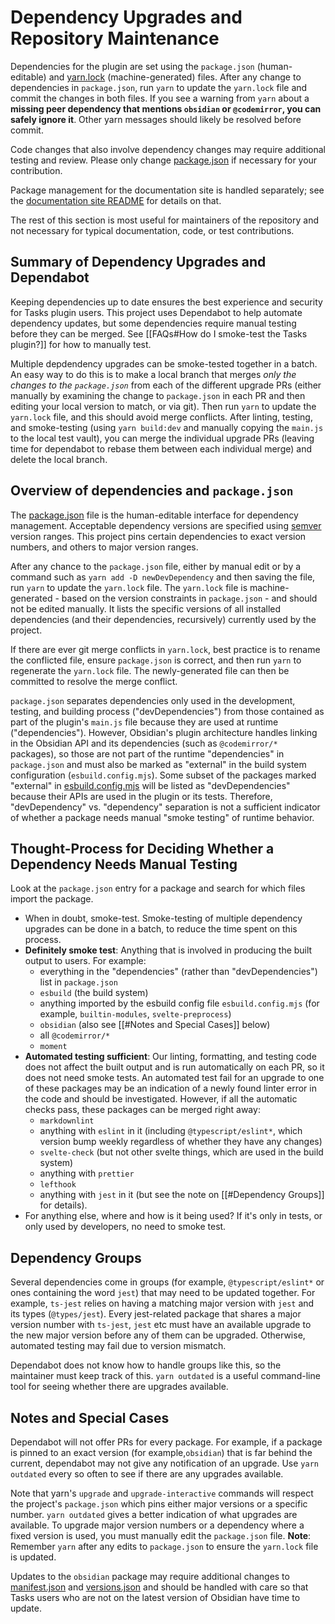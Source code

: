 # Dependency Upgrades and Repository Maintenance

Dependencies for the plugin are set using the `package.json`  (human-editable) and [yarn.lock](https://github.com/obsidian-tasks-group/obsidian-tasks/blob/main/yarn.lock) (machine-generated) files.
After any change to dependencies in `package.json`, run `yarn` to update the `yarn.lock` file and commit the changes in both files.
If you see a warning from `yarn` about a **missing peer dependency that mentions `obsidian` or `@codemirror`, you can safely ignore it**. Other yarn messages should likely be resolved before commit.

Code changes that also involve dependency changes may require additional testing and review.
Please only change [package.json](https://github.com/obsidian-tasks-group/obsidian-tasks/blob/main/package.json) if necessary for your contribution.

Package management for the documentation site is handled separately; see the [documentation site README](https://github.com/obsidian-tasks-group/obsidian-tasks/blob/main/docs/README.md) for details on that.

The rest of this section is most useful for maintainers of the repository and not necessary for typical documentation, code, or test contributions.

## Summary of Dependency Upgrades and Dependabot

Keeping dependencies up to date ensures the best experience and security for Tasks plugin users.
This project uses Dependabot to help automate dependency updates, but some dependencies require manual testing
before they can be merged.
See [[FAQs#How do I smoke-test the Tasks plugin?]] for how to manually test.

Multiple depdendency upgrades can be smoke-tested together in a batch.
An easy way to do this is to make a local branch that merges _only the changes to the `package.json`_ from each of the different upgrade PRs (either manually by examining the change to `package.json` in each PR and then editing your local version to match, or via git).
Then run `yarn` to update the `yarn.lock` file, and this should avoid merge conflicts.
After linting, testing, and smoke-testing (using `yarn build:dev` and manually copying the `main.js` to the local test vault), you can merge the individual upgrade PRs (leaving time for dependabot to rebase them between each individual merge) and delete the local branch.

## Overview of dependencies and `package.json`

The [package.json](https://github.com/obsidian-tasks-group/obsidian-tasks/blob/main/package.json) file is the human-editable interface for dependency management.
Acceptable dependency versions are specified using [semver](https://semver.org/) version ranges.
This project pins certain dependencies to exact version numbers, and others to major version ranges.

After any chance to the `package.json` file, either by manual edit or by a command such as `yarn add -D newDevDependency` and then saving the file, run `yarn` to update the `yarn.lock` file.
The `yarn.lock` file is machine-generated - based on the version constraints in `package.json` - and should not be edited manually.
It lists the specific versions of all installed dependencies (and their dependencies, recursively)
currently used by the project.

If there are ever git merge conflicts in `yarn.lock`, best practice is to rename the conflicted file, ensure `package.json` is correct, and then run `yarn` to regenerate the `yarn.lock` file.
The newly-generated file can then be committed to resolve the merge conflict.

`package.json` separates dependencies only used in the development, testing, and building process ("devDependencies") from those contained as part of the plugin's `main.js` file because they are used at runtime ("dependencies").
However, Obsidian's plugin architecture handles linking in the Obsidian API and its dependencies (such as `@codemirror/*` packages), so those are not part of the runtime "dependencies" in `package.json` and must also be marked as "external" in the build system configuration (`esbuild.config.mjs`).
Some subset of the packages marked "external" in [esbuild.config.mjs](https://github.com/obsidian-tasks-group/obsidian-tasks/blob/main/esbuild.config.mjs) will be listed as "devDependencies" because their APIs are used in the plugin or its tests.
Therefore, "devDependency" vs. "dependency" separation is not a sufficient indicator of whether a package
needs manual "smoke testing" of runtime behavior.

## Thought-Process for Deciding Whether a Dependency Needs Manual Testing

Look at the `package.json` entry for a package and search for which files import the package.

- When in doubt, smoke-test. Smoke-testing of multiple dependency upgrades can be done in a batch, to reduce the time spent on this process.
- **Definitely smoke test**: Anything that is involved in producing the built output to users. For example:
  - everything in the "dependencies" (rather than "devDependencies") list in `package.json`
  - `esbuild` (the build system)
  - anything imported by the esbuild config file `esbuild.config.mjs` (for example, `builtin-modules`, `svelte-preprocess`)
  - `obsidian` (also see [[#Notes and Special Cases]] below)
  - all `@codemirror/*`
  - `moment`
- **Automated testing sufficient**: Our linting, formatting, and testing code does not affect the built output and is run automatically on each PR, so it does not need smoke tests. An automated test fail for an upgrade to one of these packages may be an indication of a newly found linter error in the code and should be investigated. However, if all the automatic checks pass, these packages can be merged right away:
  - `markdownlint`
  - anything with `eslint` in it (including `@typescript/eslint*`, which version bump weekly regardless of whether they have any changes)
  - `svelte-check` (but not other svelte things, which are used in the build system)
  - anything with `prettier`
  - `lefthook`
  - anything with `jest` in it (but see the note on [[#Dependency Groups]] for details).
- For anything else, where and how is it being used? If it's only in tests, or only used by developers, no need to smoke test.

## Dependency Groups

Several dependencies come in groups (for example, `@typescript/eslint*` or ones containing the word `jest`) that may need to be updated together.
For example, `ts-jest` relies on having a matching major version with `jest` and its types (`@types/jest`).
Every jest-related package that shares a major version number with `ts-jest`, `jest` etc must have an available upgrade to the new major version before any of them can be upgraded.
Otherwise, automated testing may fail due to version mismatch.

Dependabot does not know how to handle groups like this, so the maintainer must keep track of this.
`yarn outdated` is a useful command-line tool for seeing whether there are upgrades available.

## Notes and Special Cases

Dependabot will not offer PRs for every package.
For example, if a package is pinned to an exact version (for example,`obsidian`) that is far behind the current, dependabot may not give any notification of an upgrade.
Use `yarn outdated` every so often to see if there are any upgrades available.

Note that yarn's `upgrade` and `upgrade-interactive` commands will respect the project's `package.json` which pins either major versions or a specific number.
`yarn outdated` gives a better indication of what upgrades are available.
To upgrade major version numbers or a dependency where a fixed version is used, you must
manually edit the `package.json` file. **Note**: Remember `yarn` after any edits to `package.json` to ensure the `yarn.lock` file is updated.

Updates to the `obsidian` package may require additional changes to [manifest.json](https://github.com/obsidian-tasks-group/obsidian-tasks/blob/main/manifest.json) and [versions.json](https://github.com/obsidian-tasks-group/obsidian-tasks/blob/main/versions.json) and should be handled with care so that Tasks users who are not on the latest version of Obsidian have time to update.
